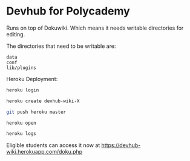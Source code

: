 Devhub for Polycademy
=====================

Runs on top of Dokuwiki. Which means it needs writable directories for editing.

The directories that need to be writable are:

```
data
conf
lib/plugins
```

Heroku Deployment:

```sh
heroku login

heroku create devhub-wiki-X

git push heroku master

heroku open

heroku logs
```

Eligible students can access it now at https://devhub-wiki.herokuapp.com/doku.php